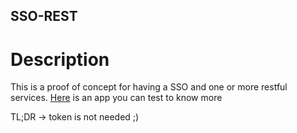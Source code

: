 SSO-REST
------

Description
============

This is a proof of concept for having a SSO and one or more restful services.
[Here](http://sso-rest.herokuapp.com) is an app you can test to know more

TL;DR -> token is not needed ;)
